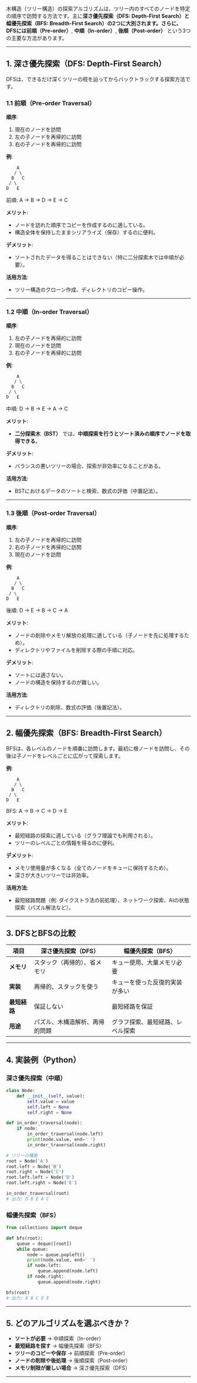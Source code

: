 木構造（ツリー構造）の探索アルゴリズムは、ツリー内のすべてのノードを特定の順序で訪問する方法です。主に**深さ優先探索（DFS: Depth-First Search）**と**幅優先探索（BFS: Breadth-First Search）**の2つに大別されます。さらに、DFSには**前順（Pre-order）**, **中順（In-order）**, **後順（Post-order）** という3つの主要な方法があります。

---

## 1. 深さ優先探索（DFS: Depth-First Search）

DFSは、できるだけ深くツリーの枝を辿ってからバックトラックする探索方法です。

### 1.1 前順（Pre-order Traversal）
**順序**:  
1. 現在のノードを訪問  
2. 左の子ノードを再帰的に訪問  
3. 右の子ノードを再帰的に訪問  

**例**:  
```
    A
   / \
  B   C
 / \
D   E
```
前順: A → B → D → E → C

**メリット**:  
- ノードを訪れた順序でコピーを作成するのに適している。
- 構造全体を保持したままシリアライズ（保存）するのに便利。

**デメリット**:  
- ソートされたデータを得ることはできない（特に二分探索木では中順が必要）。

**活用方法**:  
- ツリー構造のクローン作成、ディレクトリのコピー操作。

---

### 1.2 中順（In-order Traversal）
**順序**:  
1. 左の子ノードを再帰的に訪問  
2. 現在のノードを訪問  
3. 右の子ノードを再帰的に訪問  

**例**:  
```
    A
   / \
  B   C
 / \
D   E
```
中順: D → B → E → A → C

**メリット**:  
- **二分探索木（BST）** では、**中順探索を行うとソート済みの順序でノードを取得できる**。
  
**デメリット**:  
- バランスの悪いツリーの場合、探索が非効率になることがある。

**活用方法**:  
- BSTにおけるデータのソートと検索、数式の評価（中置記法）。

---

### 1.3 後順（Post-order Traversal）
**順序**:  
1. 左の子ノードを再帰的に訪問  
2. 右の子ノードを再帰的に訪問  
3. 現在のノードを訪問  

**例**:  
```
    A
   / \
  B   C
 / \
D   E
```
後順: D → E → B → C → A

**メリット**:  
- ノードの削除やメモリ解放の処理に適している（子ノードを先に処理するため）。
- ディレクトリやファイルを削除する際の手順に対応。

**デメリット**:  
- ソートには適さない。
- ノードの構造を保持するのが難しい。

**活用方法**:  
- ディレクトリの削除、数式の評価（後置記法）。

---

## 2. 幅優先探索（BFS: Breadth-First Search）

BFSは、各レベルのノードを順番に訪問します。最初に根ノードを訪問し、その後は子ノードをレベルごとに広がって探索します。

**例**:  
```
    A
   / \
  B   C
 / \
D   E
```
BFS: A → B → C → D → E

**メリット**:  
- 最短経路の探索に適している（グラフ理論でも利用される）。
- ツリーのレベルごとの情報を得るのに便利。

**デメリット**:  
- メモリ使用量が多くなる（全てのノードをキューに保持するため）。
- 深さが大きいツリーでは非効率。

**活用方法**:  
- 最短経路問題（例: ダイクストラ法の前処理）、ネットワーク探索、AIの状態探索（パズル解法など）。

---

## 3. DFSとBFSの比較

| 項目         | 深さ優先探索（DFS）               | 幅優先探索（BFS）               |
|--------------|---------------------------------|---------------------------------|
| **メモリ**    | スタック（再帰的）、省メモリ         | キュー使用、大量メモリ必要         |
| **実装**    | 再帰的、スタックを使う               | キューを使った反復的実装が多い     |
| **最短経路** | 保証しない                          | 最短経路を保証                   |
| **用途**    | パズル、木構造解析、再帰的問題       | グラフ探索、最短経路、レベル探索   |

---

## 4. 実装例（Python）

### 深さ優先探索（中順）

```python
class Node:
    def __init__(self, value):
        self.value = value
        self.left = None
        self.right = None

def in_order_traversal(node):
    if node:
        in_order_traversal(node.left)
        print(node.value, end=' ')
        in_order_traversal(node.right)

# ツリーの構築
root = Node('A')
root.left = Node('B')
root.right = Node('C')
root.left.left = Node('D')
root.left.right = Node('E')

in_order_traversal(root)
# 出力: D B E A C
```

### 幅優先探索（BFS）

```python
from collections import deque

def bfs(root):
    queue = deque([root])
    while queue:
        node = queue.popleft()
        print(node.value, end=' ')
        if node.left:
            queue.append(node.left)
        if node.right:
            queue.append(node.right)

bfs(root)
# 出力: A B C D E
```

---

## 5. どのアルゴリズムを選ぶべきか？

- **ソートが必要** → 中順探索（In-order）
- **最短経路を探す** → 幅優先探索（BFS）
- **ツリーのコピーや保存** → 前順探索（Pre-order）
- **ノードの削除や後処理** → 後順探索（Post-order）
- **メモリ制限が厳しい場合** → 深さ優先探索（DFS）

---
